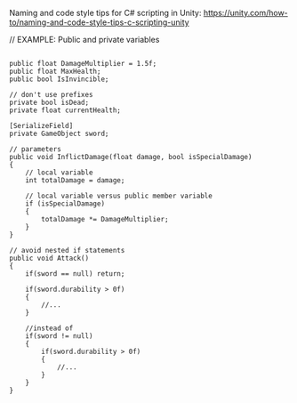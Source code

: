 Naming and code style tips for C# scripting in Unity: https://unity.com/how-to/naming-and-code-style-tips-c-scripting-unity

// EXAMPLE: Public and private variables
<pre><code class='language-cs'>
public float DamageMultiplier = 1.5f;
public float MaxHealth;
public bool IsInvincible;

// don't use prefixes
private bool isDead;
private float currentHealth;

[SerializeField]
private GameObject sword;

// parameters
public void InflictDamage(float damage, bool isSpecialDamage)
{
    // local variable
    int totalDamage = damage;

    // local variable versus public member variable
    if (isSpecialDamage)
    {
    	totalDamage *= DamageMultiplier;
    }
}

// avoid nested if statements
public void Attack()
{
    if(sword == null) return;

    if(sword.durability > 0f)
    {
        //...
    }

    //instead of
    if(sword != null)
    {
        if(sword.durability > 0f)
        {
            //...
        }
    }
}
</code></pre>
